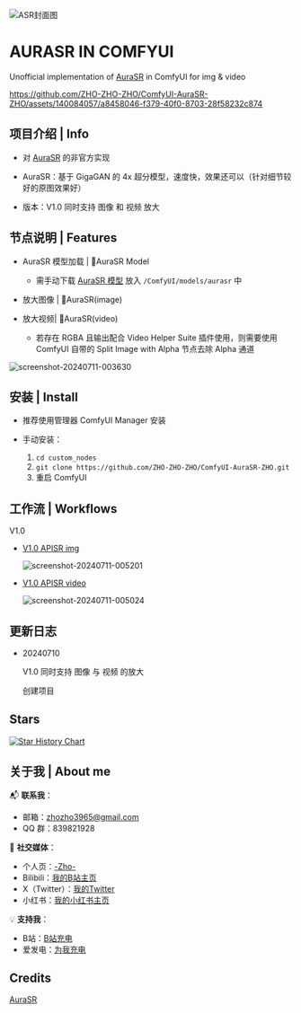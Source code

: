 

![ASR封面图](https://github.com/ZHO-ZHO-ZHO/ComfyUI-AuraSR-ZHO/assets/140084057/b06dc082-ab4b-4aec-8959-7ebd8bfd1b0c)



# AURASR IN COMFYUI

Unofficial implementation of [AuraSR](https://github.com/fal-ai/aura-sr) in ComfyUI for img & video




https://github.com/ZHO-ZHO-ZHO/ComfyUI-AuraSR-ZHO/assets/140084057/a8458046-f379-40f0-8703-28f58232c874




## 项目介绍 | Info

- 对 [AuraSR](https://github.com/fal-ai/aura-sr) 的非官方实现

- AuraSR：基于 GigaGAN 的 4x 超分模型，速度快，效果还可以（针对细节较好的原图效果好）
  
- 版本：V1.0 同时支持 图像 和 视频 放大



## 节点说明 | Features

- AuraSR 模型加载 | 🔎AuraSR Model
    - 需手动下载 [AuraSR 模型](https://huggingface.co/fal/AuraSR/resolve/main/model.safetensors?download=true) 放入 `/ComfyUI/models/aurasr` 中
    
- 放大图像 | 🔎AuraSR(image)
    
- 放大视频| 🔎AuraSR(video)
    - 若存在 RGBA 且输出配合 Video Helper Suite 插件使用，则需要使用 ComfyUI 自带的 Split Image with Alpha 节点去除 Alpha 通道
 
 ![screenshot-20240711-003630](https://github.com/ZHO-ZHO-ZHO/ComfyUI-AuraSR-ZHO/assets/140084057/42203b40-0bcb-4fe0-ad4a-86537173f4c7)


## 安装 | Install

- 推荐使用管理器 ComfyUI Manager 安装

- 手动安装：
    1. `cd custom_nodes`
    2. `git clone https://github.com/ZHO-ZHO-ZHO/ComfyUI-AuraSR-ZHO.git`
    3. 重启 ComfyUI


## 工作流 | Workflows

V1.0

  - [V1.0 APISR img](https://github.com/ZHO-ZHO-ZHO/ComfyUI-AuraSR-ZHO/blob/main/AURASR%20WORKFLOWS/V1.0%20APISR%20img%E3%80%90Zho%E3%80%91.json)

    ![screenshot-20240711-005201](https://github.com/ZHO-ZHO-ZHO/ComfyUI-AuraSR-ZHO/assets/140084057/fbcf5f03-dd31-4e12-bad8-8b0a9145da7e)


  - [V1.0 APISR video](https://github.com/ZHO-ZHO-ZHO/ComfyUI-AuraSR-ZHO/blob/main/AURASR%20WORKFLOWS/V1.0%20APISR%20video%E3%80%90Zho%E3%80%91.json)
    
    ![screenshot-20240711-005024](https://github.com/ZHO-ZHO-ZHO/ComfyUI-AuraSR-ZHO/assets/140084057/6475c976-4ac3-4cc7-95c0-5da3c04098a4)



## 更新日志

- 20240710

  V1.0 同时支持 图像 与 视频 的放大
  
  创建项目
  

## Stars 

[![Star History Chart](https://api.star-history.com/svg?repos=ZHO-ZHO-ZHO/ComfyUI-AuraSR-ZHO&type=Date)](https://star-history.com/#ZHO-ZHO-ZHO/ComfyUI-AuraSR-ZHO&Date)


## 关于我 | About me

📬 **联系我**：
- 邮箱：zhozho3965@gmail.com
- QQ 群：839821928

🔗 **社交媒体**：
- 个人页：[-Zho-](https://jike.city/zho)
- Bilibili：[我的B站主页](https://space.bilibili.com/484366804)
- X（Twitter）：[我的Twitter](https://twitter.com/ZHOZHO672070)
- 小红书：[我的小红书主页](https://www.xiaohongshu.com/user/profile/63f11530000000001001e0c8?xhsshare=CopyLink&appuid=63f11530000000001001e0c8&apptime=1690528872)

💡 **支持我**：
- B站：[B站充电](https://space.bilibili.com/484366804)
- 爱发电：[为我充电](https://afdian.net/a/ZHOZHO)


## Credits

[AuraSR](https://github.com/fal-ai/aura-sr)

